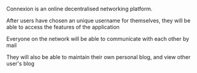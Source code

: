 Connexion is an online decentralised networking platform.

After users have chosen an unique username for themselves, they will be able to access the features of the application

Everyone on the network will be able to communicate with each other by mail

They will also be able to maintain their own personal blog, and view other user's blog
